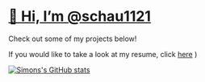 
# <ins>👋 Hi, I’m @schau1121</ins>
Check out some of my projects below!

If you would like to take a look at my resume, click [here](https://drive.google.com/file/d/1_wsSAxKhZEuWiYPy8woWMmtINo42m-ih/view?usp=sharing)
)

[![Simons's GitHub stats](https://github-readme-stats.vercel.app/api?username=schau1121)](https://github.com/anuraghazra/github-readme-stats)

